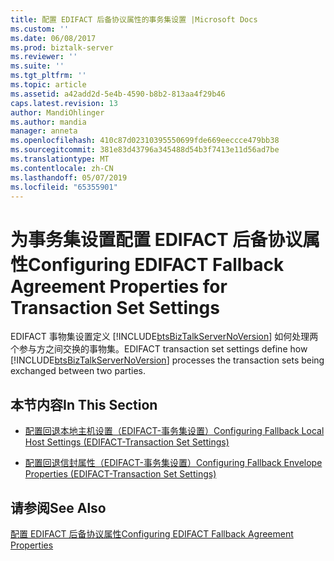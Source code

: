 ```yaml
---
title: 配置 EDIFACT 后备协议属性的事务集设置 |Microsoft Docs
ms.custom: ''
ms.date: 06/08/2017
ms.prod: biztalk-server
ms.reviewer: ''
ms.suite: ''
ms.tgt_pltfrm: ''
ms.topic: article
ms.assetid: a42add2d-5e4b-4590-b8b2-813aa4f29b46
caps.latest.revision: 13
author: MandiOhlinger
ms.author: mandia
manager: anneta
ms.openlocfilehash: 410c87d02310395550699fde669eeccce479bb38
ms.sourcegitcommit: 381e83d43796a345488d54b3f7413e11d56ad7be
ms.translationtype: MT
ms.contentlocale: zh-CN
ms.lasthandoff: 05/07/2019
ms.locfileid: "65355901"
---
```

# <a name="configuring-edifact-fallback-agreement-properties-for-transaction-set-settings"></a><span data-ttu-id="da40e-102">为事务集设置配置 EDIFACT 后备协议属性</span><span class="sxs-lookup"><span data-stu-id="da40e-102">Configuring EDIFACT Fallback Agreement Properties for Transaction Set Settings</span></span>
<span data-ttu-id="da40e-103">EDIFACT 事物集设置定义 [!INCLUDE[btsBizTalkServerNoVersion](../includes/btsbiztalkservernoversion-md.md)] 如何处理两个参与方之间交换的事物集。</span><span class="sxs-lookup"><span data-stu-id="da40e-103">EDIFACT transaction set settings define how [!INCLUDE[btsBizTalkServerNoVersion](../includes/btsbiztalkservernoversion-md.md)] processes the transaction sets being exchanged between two parties.</span></span>  
  
## <a name="in-this-section"></a><span data-ttu-id="da40e-104">本节内容</span><span class="sxs-lookup"><span data-stu-id="da40e-104">In This Section</span></span>  
  
-   [<span data-ttu-id="da40e-105">配置回退本地主机设置（EDIFACT-事务集设置）</span><span class="sxs-lookup"><span data-stu-id="da40e-105">Configuring Fallback Local Host Settings (EDIFACT-Transaction Set Settings)</span></span>](../core/configuring-fallback-local-host-settings-edifact-transaction-set-settings.md)  
  
-   [<span data-ttu-id="da40e-106">配置回退信封属性（EDIFACT-事务集设置）</span><span class="sxs-lookup"><span data-stu-id="da40e-106">Configuring Fallback Envelope Properties (EDIFACT-Transaction Set Settings)</span></span>](../core/configuring-fallback-envelope-properties-edifact-transaction-set-settings.md)  
  
## <a name="see-also"></a><span data-ttu-id="da40e-107">请参阅</span><span class="sxs-lookup"><span data-stu-id="da40e-107">See Also</span></span>  
 [<span data-ttu-id="da40e-108">配置 EDIFACT 后备协议属性</span><span class="sxs-lookup"><span data-stu-id="da40e-108">Configuring EDIFACT Fallback Agreement Properties</span></span>](../core/configuring-edifact-fallback-agreement-properties.md)